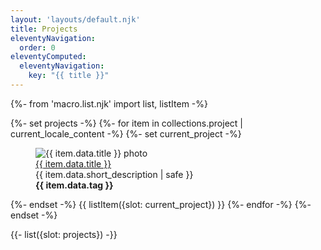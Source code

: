 ```yaml
---
layout: 'layouts/default.njk'
title: Projects
eleventyNavigation:
  order: 0
eleventyComputed:
  eleventyNavigation:
    key: "{{ title }}"
---
```


{%- from 'macro.list.njk' import list, listItem -%}

{%- set projects -%}
{%- for item in collections.project | current_locale_content -%}
{%- set current_project -%}
<div class="group w-full h-full bg-white relative rounded-lg shadow-lg dark:(bg-pri-500/5)">
  <figure>
    <img src="{{ item.data.img }}" alt="{{ item.data.title }} photo" class="w-full h-full object-(cover center) rounded-t-lg motion-safe:(transition-all)" />
    <figcaption class="p-6 space-y-1">
      <a href="{{ item.url | url }}" class="text-(lg pri-600) leading-tight font-semibold inline-block [&:after]:(w-full h-0.5 bg-current block opacity-50 scale-0 motion-safe:(transition) content-['']) [&:hover:after,&:focus:after]:(scale-100)">
        {{ item.data.title }}
        <span class="absolute inset-0 rounded-lg motion-safe:(transition) group-hover:(ring-(& pri-600/50))" aria-hidden="true"></span>
      </a>
      <div class="line-clamp-2 text-sm">{{ item.data.short_description | safe }}</div>
      <div class="pt-3 flex items-end justify-between">
        <strong class="text-l">{{ item.data.tag }}</strong>
        <iconify-icon icon="mdi:arrow-right" inline="false" class="iconify text-xl" noobserver></iconify-icon>
      </div>
    </figcaption>
  </figure>
</div>
{%- endset -%}
{{ listItem({slot: current_project}) }}
{%- endfor -%}
{%- endset -%}

{{- list({slot: projects}) -}}